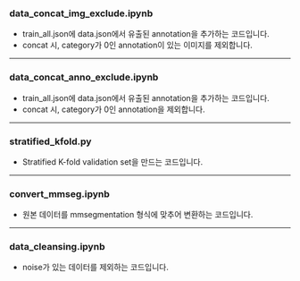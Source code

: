 ### data_concat_img_exclude.ipynb

- train_all.json에 data.json에서 유출된 annotation을 추가하는 코드입니다.
- concat 시, category가 0인 annotation이 있는 이미지를 제외합니다.

---

### data_concat_anno_exclude.ipynb

- train_all.json에 data.json에서 유출된 annotation을 추가하는 코드입니다.
- concat 시, category가 0인 annotation을 제외합니다.

---

### stratified_kfold.py

- Stratified K-fold validation set을 만드는 코드입니다.

---

### convert_mmseg.ipynb

- 원본 데이터를 mmsegmentation 형식에 맞추어 변환하는 코드입니다.

---

### data_cleansing.ipynb

- noise가 있는 데이터를 제외하는 코드입니다.